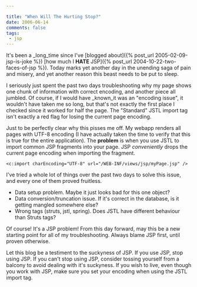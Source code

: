 ```yaml
---

title: "When Will The Hurting Stop?"
date: 2006-06-14
comments: false
tags:
 - jsp
---
```


It's been a _long_time since I've [blogged about]({% post_url 2005-02-09-jsp-is-joke %}) [how much I **HATE** JSP]({% post_url 2004-10-22-two-faces-of-jsp %}). Today marks yet another day in the unending saga of pain and misery, and yet another reason this beast needs to be put to sleep.



I seriously just spent the past two days troubleshooting why my page shows one chunk of information with correct encoding, and another piece all jumbled. Of course, if I would have _known_it was an "encoding issue", it wouldn't have taken me so long, but that's not exactly the first place I checked since it worked for half the page. The "Standard" JSTL import tag isn't exactly a red flag for losing the current page encoding.



Just to be perfectly clear why this pisses me off. My webapp renders all pages with UTF-8 encoding (I have actually taken the time to verify that this is true for the entire application). The **problem** is when you use JSTL to import common JSP fragments into your page. JSP _conveniently_ drops the current page encoding when importing the fragment.



```
<c:import charEncoding="UTF-8" url="/WEB-INF/views/jsp/myPage.jsp" />
```



I've tried a whole lot of things over the past two days to solve this issue, and every one of them proved fruitless.


  - Data setup problem. Maybe it just looks bad for this one object?
  - Data conversion/truncation issue. If it's correct in the database, is it getting mangled somewhere else?
  - Wrong tags (struts, jstl, spring). Does JSTL have different behaviour than Struts tags?



Of course! It's a JSP problem! From this day forward, may this be a new starting point for all of my troubleshooting. Always blame JSP first, until proven otherwise.



Let this blog be a testiment to the suckyness of JSP. If you use JSP, stop using JSP. If you can't stop using JSP, consider tossing yourself from a balcony to avoid dealing with it's suckyness. If you wish to live, even though you work with JSP, make sure you set your encoding when using the JSTL import tag.

